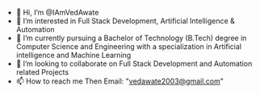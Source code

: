 - 👋 Hi, I’m @IAmVedAwate
- 👀 I’m interested in Full Stack Development, Artificial Intelligence & Automation
- 🌱 I’m currently pursuing a Bachelor of Technology (B.Tech) degree in Computer Science and Engineering with a specialization in Artificial intelligence and Machine Learning
- 💞️ I’m looking to collaborate on Full Stack Development and Automation related Projects
- 📫 How to reach me Then Email: "vedawate2003@gmail.com" 

<!---
IAmVedAwate/IAmVedAwate is a ✨ special ✨ repository because its `README.md` (this file) appears on your GitHub profile.
You can click the Preview link to take a look at your changes.
--->
